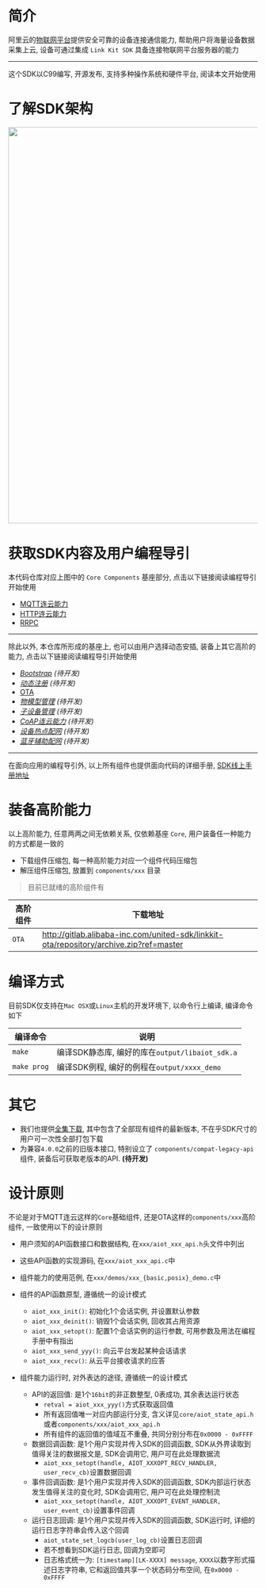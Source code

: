 # 简介

阿里云的[物联网平台](https://www.aliyun.com/product/iot)提供安全可靠的设备连接通信能力, 帮助用户将海量设备数据采集上云, 设备可通过集成 `Link Kit SDK` 具备连接物联网平台服务器的能力

---
这个SDK以C99编写, 开源发布, 支持多种操作系统和硬件平台, 阅读本文开始使用

# 了解SDK架构

<img src="https://linkkit-export.oss-cn-shanghai.aliyuncs.com/sdk_new_arch.png" width="800">

# 获取SDK内容及用户编程导引

本代码仓库对应上图中的 `Core Components` 基座部分, 点击以下链接阅读编程导引开始使用

+ [MQTT连云能力](http://gitlab.alibaba-inc.com/Apsaras64/pub/wikis/Iterations/V400/UserGuide/MQTT_Connect)
+ [HTTP连云能力](http://gitlab.alibaba-inc.com/Apsaras64/pub/wikis/Iterations/V400/UserGuide/HTTP_Connect)
+ [RRPC](http://gitlab.alibaba-inc.com/Apsaras64/pub/wikis/Iterations/V400/UserGuide/RRPC_Process)

---
除此以外, 本仓库所形成的基座上, 也可以由用户选择动态安插, 装备上其它高阶的能力, 点击以下链接阅读编程导引开始使用

+ [*Bootstrap*]() *(待开发)*
+ [*动态注册*]() *(待开发)*
+ [OTA](http://gitlab.alibaba-inc.com/Apsaras64/pub/wikis/Iterations/V400/UserGuide/OTA_Upgrade)
+ [*物模型管理*]() *(待开发)*
+ [*子设备管理*]() *(待开发)*
+ [*CoAP连云能力*]() *(待开发)*
+ [*设备热点配网*]() *(待开发)*
+ [*蓝牙辅助配网*]() *(待开发)*

---
在面向应用的编程导引外, 以上所有组件也提供面向代码的详细手册, [SDK线上手册地址](http://gaic.alicdn.com/ztms/linkkit/html/index.html)

# 装备高阶能力

以上高阶能力, 任意两两之间无依赖关系, 仅依赖基座 `Core`, 用户装备任一种能力的方式都是一致的

+ 下载组件压缩包, 每一种高阶能力对应一个组件代码压缩包
+ 解压组件压缩包, 放置到 `components/xxx` 目录

> 目前已就绪的高阶组件有

| **高阶组件**    | **下载地址**
|-----------------|-----------------------------------------------------------------------------------------
| `OTA`           | http://gitlab.alibaba-inc.com/united-sdk/linkkit-ota/repository/archive.zip?ref=master

# 编译方式

目前SDK仅支持在`Mac OSX`或`Linux`主机的开发环境下, 以命令行上编译, 编译命令如下

| **编译命令**    | **说明**
|-----------------|-----------------------------------------------------
| `make`          | 编译SDK静态库, 编好的库在`output/libaiot_sdk.a`
| `make prog`     | 编译SDK例程, 编好的例程在`output/xxxx_demo`

# 其它

+ 我们也提供[全集下载](http://gitlab.alibaba-inc.com/united-sdk/V4-SDK/repository/archive.zip?ref=master), 其中包含了全部现有组件的最新版本, 不在乎SDK尺寸的用户可一次性全部打包下载
+ 为兼容`4.0.0`之前的旧版本接口, 特别设立了 `components/compat-legacy-api` 组件, 装备后可获取老版本的API. **(待开发)**

# 设计原则

不论是对于MQTT连云这样的`Core`基础组件, 还是OTA这样的`components/xxx`高阶组件, 一致使用以下的设计原则

+ 用户须知的API函数接口和数据结构, 在`xxx/aiot_xxx_api.h`头文件中列出
+ 这些API函数的实现源码, 在`xxx/aiot_xxx_api.c`中
+ 组件能力的使用范例, 在`xxx/demos/xxx_{basic,posix}_demo.c`中
+ 组件的API函数原型, 遵循统一的设计模式

    - `aiot_xxx_init()`: 初始化1个会话实例, 并设置默认参数
    - `aiot_xxx_deinit()`: 销毁1个会话实例, 回收其占用资源
    - `aiot_xxx_setopt()`: 配置1个会话实例的运行参数, 可用参数及用法在编程手册中有指出
    - `aiot_xxx_send_yyy()`: 向云平台发起某种会话请求
    - `aiot_xxx_recv()`: 从云平台接收请求的应答

+ 组件能力运行时, 对外表达的途径, 遵循统一的设计模式

    - API的返回值: 是1个`16bit`的非正数整型, 0表成功, 其余表达运行状态
        * `retval = aiot_xxx_yyy()`方式获取返回值
        * 所有返回值唯一对应内部运行分支, 含义详见`core/aiot_state_api.h`或者`components/xxx/aiot_xxx_api.h`
        * 所有组件的返回值的值域互不重叠, 共同分别分布在`0x0000 - 0xFFFF`
    - 数据回调函数: 是1个用户实现并传入SDK的回调函数, SDK从外界读取到值得关注的数据报文是, SDK会调用它, 用户可在此处理数据流
        * `aiot_xxx_setopt(handle, AIOT_XXXOPT_RECV_HANDLER, user_recv_cb)`设置数据回调
    - 事件回调函数: 是1个用户实现并传入SDK的回调函数, SDK内部运行状态发生值得关注的变化时, SDK会调用它, 用户可在此处理控制流
        * `aiot_xxx_setopt(handle, AIOT_XXXOPT_EVENT_HANDLER, user_event_cb)`设置事件回调
    - 运行日志回调: 是1个用户实现并传入SDK的回调函数, SDK运行时, 详细的运行日志字符串会传入这个回调
        * `aiot_state_set_logcb(user_log_cb)`设置日志回调
        * 若不想看到SDK运行日志, 回调为空即可
        * 日志格式统一为: `[timestamp][LK-XXXX] message`, `XXXX`以数字形式描述日志字符串, 它和返回值共享一个状态码分布空间, 在`0x0000 - 0xFFFF`

